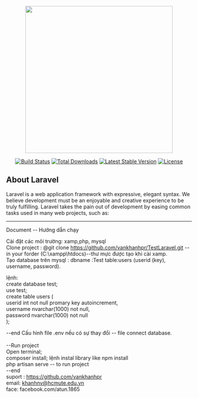 <p align="center"><img src="https://res.cloudinary.com/dtfbvvkyp/image/upload/v1566331377/laravel-logolockup-cmyk-red.svg" width="400"></p>

<p align="center">
<a href="https://travis-ci.org/laravel/framework"><img src="https://travis-ci.org/laravel/framework.svg" alt="Build Status"></a>
<a href="https://packagist.org/packages/laravel/framework"><img src="https://poser.pugx.org/laravel/framework/d/total.svg" alt="Total Downloads"></a>
<a href="https://packagist.org/packages/laravel/framework"><img src="https://poser.pugx.org/laravel/framework/v/stable.svg" alt="Latest Stable Version"></a>
<a href="https://packagist.org/packages/laravel/framework"><img src="https://poser.pugx.org/laravel/framework/license.svg" alt="License"></a>
</p>

## About Laravel

Laravel is a web application framework with expressive, elegant syntax. We believe development must be an enjoyable and creative experience to be truly fulfilling. Laravel takes the pain out of development by easing common tasks used in many web projects, such as:

----------------------------------------------------------
Document 
-- Hướng dẫn chạy </br>

Cài đặt các môi trường: xamp,php, mysql
</br>
Clone project : @git clone https://github.com/vankhanhpr/TestLaravel.git -- in your forder (C:\xampp\htdocs)--thư mực được tạo khi cài xamp.</br>
Tạo database trên mysql : dbname :Test table:users (userid (key), username, password).</br>

lệnh:</br>
create database test;</br>
use test;</br>
create table users (</br>
    userid int not null promary key autoincrement,</br>
    username nvarchar(1000) not null,</br>
    password nvarchar(1000) not null </br>
 );</br>
 
 --end 
 Cấu hình file .env nếu có sự thay đổi -- file connect database.</br>
 </br>
 --Run project</br>
 Open terminal;</br>
    composer install; lệnh instal library like npm install</br>
    php artisan serve -- to run project</br>
 --end</br>
suport : https://github.com/vankhanhpr </br>
email: khanhnv@hcmute.edu.vn</br>
face: facebook.com/atun.1865</br>
